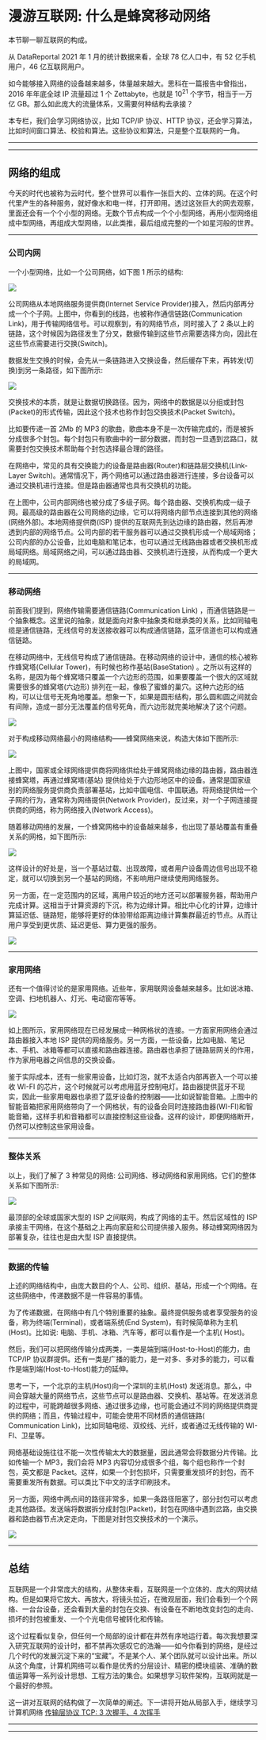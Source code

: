 # 漫游互联网: 什么是蜂窝移动网络

本节聊一聊互联网的构成。

从 DataReportal 2021 年 1 月的统计数据来看，全球 78 亿人口中，有 52 亿手机用户，46 亿互联网用户。

如今能够接入网络的设备越来越多，体量越来越大。思科在一篇报告中曾指出，2016 年年底全球 IP 流量超过 1 个 Zettabyte，也就是 $10^{21}$ 个字节，相当于一万亿 GB。那么如此庞大的流量体系，又需要何种结构去承接？

本专栏，我们会学习网络协议，比如 TCP/IP 协议、HTTP 协议，还会学习算法，比如时间窗口算法、校验和算法。这些协议和算法，只是整个互联网的一角。

---
---

## 网络的组成

今天的时代也被称为云时代，整个世界可以看作一张巨大的、立体的网。在这个时代里产生的各种服务，就好像水和电一样，打开即用。透过这张巨大的网去观察，里面还会有一个个小型的网络。无数个节点构成一个个小型网络，再用小型网络组成中型网络，再组成大型网络，以此类推，最后组成完整的一个如星河般的世界。

---

### 公司内网

一个小型网络，比如一个公司网络，如下图 1 所示的结构:

![](../../images/module_1/1_1.png)

公司网络从本地网络服务提供商(Internet Service Provider)接入，然后内部再分成一个个子网。上图中，你看到的线路，也被称作通信链路(Communication Link)，用于传输网络信号。可以观察到，有的网络节点，同时接入了 2 条以上的链路，这个时候因为路径发生了分叉，数据传输到这些节点需要选择方向，因此在这些节点需要进行交换(Switch)。

数据发生交换的时候，会先从一条链路进入交换设备，然后缓存下来，再转发(切换)到另一条路径，如下图所示:

![](../../images/module_1/1_2.png)

交换技术的本质，就是让数据切换路径。因为，网络中的数据是以分组或封包(Packet)的形式传输，因此这个技术也称作封包交换技术(Packet Switch)。

比如要传递一首 2Mb 的 MP3 的歌曲，歌曲本身不是一次传输完成的，而是被拆分成很多个封包。每个封包只有歌曲中的一部分数据，而封包一旦遇到岔路口，就需要封包交换技术帮助每个封包选择最合理的路径。

在网络中，常见的具有交换能力的设备是路由器(Router)和链路层交换机(Link-Layer Switch)。通常情况下，两个网络可以通过路由器进行连接，多台设备可以通过交换机进行连接。但是路由器通常也具有交换机的功能。

在上图中，公司内部网络也被分成了多级子网。每个路由器、交换机构成一级子网。最高级的路由器在公司网络的边缘，它可以将网络内部节点连接到其他的网络(网络外部)。本地网络提供商(ISP)
提供的互联网先到达边缘的路由器，然后再渗透到内部的网络节点。公司内部的若干服务器可以通过交换机形成一个局域网络；公司内部的办公设备，比如电脑和笔记本，也可以通过无线路由器或者交换机形成局域网络。局域网络之间，可以通过路由器、交换机进行连接，从而构成一个更大的局域网。

---

### 移动网络

前面我们提到，网络传输需要通信链路(Communication Link)
，而通信链路是一个抽象概念。这里说的抽象，就是面向对象中抽象类和继承类的关系，比如同轴电缆是通信链路，无线信号的发送接收器可以构成通信链路，蓝牙信道也可以构成通信链路。

在移动网络中，无线信号构成了通信链路。在移动网络的设计中，通信的核心被称作蜂窝塔(Cellular Tower)，有时候也称作基站(BaseStation)
。之所以有这样的名称，是因为每个蜂窝塔只覆盖一个六边形的范围，如果要覆盖一个很大的区域就需要很多的蜂窝塔(六边形)
排列在一起，像极了蜜蜂的巢穴。这种六边形的结构，可以让信号无死角地覆盖。想象一下，如果是圆形结构，那么圆和圆之间就会有间隙，造成一部分无法覆盖的信号死角，而六边形就完美地解决了这个问题。

![](../../images/module_1/1_3.png)

对于构成移动网络最小的网络结构——蜂窝网络来说，构造大体如下图所示:

![](../../images/module_1/1_4.png)

上图中，国家或全球网络提供商将网络供给处于蜂窝网络边缘的路由器，路由器连接蜂窝塔，再通过蜂窝塔(基站)
提供给处于六边形地区中的设备。通常是国家级别的网络服务提供商负责部署基站，比如中国电信、中国联通。将网络提供给一个子网的行为，通常称为网络提供(Network Provider)，反过来，对一个子网连接提供商的网络，称为网络接入(Network Access)。

随着移动网络的发展，一个蜂窝网格中的设备越来越多，也出现了基站覆盖有重叠关系的网格，如下图所示:

![](../../images/module_1/1_5.png)

这样设计的好处是，当一个基站过载、出现故障，或者用户设备周边信号出现不稳定，就可以切换到另一个基站的网络，不影响用户继续使用网络服务。

另一方面，在一定范围内的区域，离用户较近的地方还可以部署服务器，帮助用户完成计算。这相当于计算资源的下沉，称为边缘计算。相比中心化的计算，边缘计算延迟低、链路短，能够将更好的体验带给距离边缘计算集群最近的节点。从而让用户享受到更优质、延迟更低、算力更强的服务。

![](../../images/module_1/1_6.png)

---

### 家用网络

还有一个值得讨论的是家用网络。近些年，家用联网设备越来越多。比如说冰箱、空调、扫地机器人、灯光、电动窗帘等等。

![](../../images/module_1/1_7.png)

如上图所示，家用网络现在已经发展成一种网格状的连接。一方面家用网络会通过路由器接入本地 ISP
提供的网络服务。另一方面，一些设备，比如电脑、笔记本、手机、冰箱等都可以直接和路由器连接。路由器也承担了链路层网关的作用，作为家用电器之间信息的交换设备。

鉴于实际成本，还有一些家用设备，比如灯泡，就不太适合内部再嵌入一个可以接收 WI-FI
的芯片，这个时候就可以考虑用蓝牙控制电灯。路由器提供蓝牙不现实，因此一些家用电器也承担了蓝牙设备的控制器——比如说智能音箱。上图中的智能音箱把家用网络带向了一个网格状，有的设备会同时连接路由器(WI-FI)和智能音箱，这样手机和音箱都可以直接控制这些设备。这样的设计，即便网络断开，仍然可以控制这些家用设备。

---

### 整体关系

以上，我们了解了 3 种常见的网络: 公司网络、移动网络和家用网络。它们的整体关系如下图所示:

![](../../images/module_1/1_8.png)

最顶部的全球或国家大型的 ISP 之间联网，构成了网络的主干。然后区域性的 ISP 承接主干网络，在这个基础之上再向家庭和公司提供接入服务。移动蜂窝网络因为部署复杂，往往也是由大型 ISP 直接提供。

---

### 数据的传输

上述的网络结构中，由庞大数目的个人、公司、组织、基站，形成一个个网络。在这些网络中，传递数据不是一件容易的事情。

为了传递数据，在网络中有几个特别重要的抽象。最终提供服务或者享受服务的设备，称为终端(Terminal)，或者端系统(End System)，有时候简单称为主机(Host)。比如说: 电脑、手机、冰箱、汽车等，都可以看作是一个主机(
Host)。

然后，我们可以把网络传输分成两类，一类是端到端(Host-to-Host)的能力，由 TCP/IP 协议群提供。还有一类是广播的能力，是一对多、多对多的能力，可以看作是端到端(Host-to-Host)能力的延伸。

思考一下，一个北京的主机(Host)向一个深圳的主机(Host)
发送消息。那么，中间会穿越大量的网络节点，这些节点可以是路由器、交换机、基站等。在发送消息的过程中，可能跨越很多网络、通过很多边缘，也可能会通过不同的网络提供商提供的网络；而且，传输过程中，可能会使用不同材质的通信链路( Communication Link)，比如同轴电缆、双绞线、光纤，或者通过无线传输的 WI-FI、卫星等。

网络基础设施往往不能一次性传输太大的数据量，因此通常会将数据分片传输。比如传输一个 MP3，我们会将 MP3 内容切分成很多个组，每个组也称作一个封包，英文都是 Packet。这样，如果一个封包损坏，只需要重发损坏的封包，而不需要重发所有数据。可以类比下中文的活字印刷技术。

另一方面，网络中两点间的路径非常多，如果一条路径阻塞了，部分封包可以考虑走其他路径。发送端将数据拆分成封包(Packet)，封包在网络中遇到岔路，由交换器和路由器节点决定走向，下图是对封包交换技术的一个演示。

![](../../images/module_1/1_9.gif)

---

## 总结

互联网是一个非常庞大的结构，从整体来看，互联网是一个立体的、庞大的网状结构。但是如果将它放大、再放大，将镜头拉近，在微观层面，我们会看到一个个网络、一台台设备，还会看到大量的封包在交换、有设备在不断地改变封包的走向、损坏的封包被重发、一个个光电信号被转化和传输。

这个过程看似复杂，但任何一个局部的设计都在井然有序地运行着。每次我想要深入研究互联网的设计时，都不禁再次感叹它的浩瀚——如今你看到的网络，是经过几个时代的发展沉淀下来的“宝藏”。不是某个人、某个团队就可以设计出来。所以从这个角度，计算机网络可以看作是优秀的分层设计、精密的模块组装、准确的数值运算等一系列设计思想、工程方法的集合。如果想学习软件架构，互联网就是一个最好的参照。

这一讲对互联网的结构做了一次简单的阐述。下一讲将开始从局部入手，继续学习计算机网络 [传输层协议 TCP: 3 次握手、4 次挥手](lecture_2.md) 

---
---

